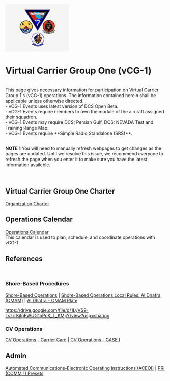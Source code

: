 
<img src="Logo 12-2019.jpg" alt="Virtual Carrier Group One" width="200"/><br>
# Virtual Carrier Group One (vCG-1)<br>


<br>
This page gives necessary information for participation on Virtual Carrier Group 1's (vCG-1) operations. The information contained herein shall be applicable unless otherwise directed. <br>
- vCG-1 Events uses latest version of DCS Open Beta. <br>
- vCG-1 Events require members to own the module of the aircraft assigned their squadron. <br>
- vCG-1 Events may require DCS: Persian Gulf, DCS: NEVADA Test and Training Range Map. <br>
- vCG-1 Events require **Simple Radio Standalone (SRS)**. <br>
<br>

**NOTE 1** You will need to manually refresh webpages to get changes as the pages are updated. Until we resolve this issue, we recommend everyone to refresh the page when you enter it to make sure you have the latest information availeble.
<br>
<br>
<br>

## Virtual Carrier Group One Charter
[Organization Charter](https://docs.google.com/document/d/1trC6PvTFCw_6FipROayHbhP9rTDc4F73colRTCqYZ2A/edit?usp=sharing)<br>

## Operations Calendar
[Operations Calendar](https://teamup.com/ksso2arcf2w8o6h4e7)<br>
This calendar is used to plan, schedule, and coordinate operations with vCG-1.

## References
<br>

### Shore-Based Procedures
[Shore-Based Operations](https://docs.google.com/presentation/d/1WDY4isuGR0jIVuFYzGfWGZSakSwZPpTUVgh8AAc9EXA/edit?usp=sharing) | [Shore-Based Operations Local Rules: Al Dhafra (OMAM)](https://docs.google.com/presentation/d/1zPeIdNJX61iIiau-iFm7Q91_5PFJgKxZKH2RSdauakg/edit?usp=sharing) | [Al Dhafra - OMAM Plate](https://drive.google.com/file/d/1LyVS9-LszrrKjlpFWUG1nPoK_L_KMjiY/view?usp=sharing)<br>

https://drive.google.com/file/d/1LyVS9-LszrrKjlpFWUG1nPoK_L_KMjiY/view?usp=sharing

### CV Operations

[CV Operations - Carrier Card](https://drive.google.com/file/d/17Jj_avu_fAJu7naW6dS5S8jlAHHCB5hb/view?usp=sharing) |
[CV Operations - CASE I](https://drive.google.com/file/d/1aDD1x2_zO8Tb6TwE3HhHYkK29YiqF3K0/view?usp=sharing)
<br>

## Admin
[Automated Communications-Electronic Operating Instructions (ACEOI)](https://drive.google.com/file/d/1lesVVE4f1ouFNC6fUKXH9UgtojQt2cIO/view?usp=sharing) | 
[PRI (COMM 1) Presets](https://drive.google.com/file/d/1iJR7gW3-CYlmUFCx1Nu-xo1fzyxBJxzq/view?usp=sharing)
<!--
[Admin info]() | [COMM 1 Presets](https://drive.google.com/file/d/1iJR7gW3-CYlmUFCx1Nu-xo1fzyxBJxzq/view?usp=sharing)  | [SPINS]() | [Navigation] 
-->
